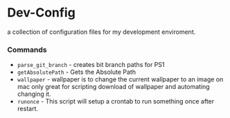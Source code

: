 # Dev-Config
a collection of configuration files for my development enviroment. 


### Commands

 - `parse_git_branch` - creates bit branch paths for PS1
 - `getAbsolutePath` - Gets the Absolute Path
 - `wallpaper` - wallpaper is to change the current wallpaper to an image on mac only great for scripting download of wallpaper and automating changing it. 
 - `runonce` - This script will setup a crontab to run something once after restart. 


